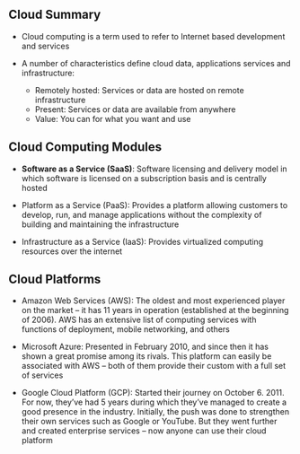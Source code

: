 ## Cloud Summary

- Cloud computing is a term used to refer to Internet based development and services

- A number of characteristics define cloud data, applications services and infrastructure:
    - Remotely hosted: Services or data are hosted on remote infrastructure
    - Present: Services or data are available from anywhere
    - Value: You can for what you want and use

## Cloud Computing Modules

- **Software as a Service (SaaS)**: Software licensing and delivery model in which software is licensed on a subscription basis and is centrally hosted 

- Platform as a Service (PaaS): Provides a platform allowing customers to develop, run, and manage applications without the complexity of building and maintaining the infrastructure

- Infrastructure as a Service (IaaS): Provides virtualized computing resources over the internet

## Cloud Platforms

- Amazon Web Services (AWS): The oldest and most experienced player on the market – it has 11 years in operation (established at the beginning of 2006). AWS has an extensive list of computing services with functions of deployment, mobile networking, and others

- Microsoft Azure: Presented in February 2010, and since then it has shown a great promise among its rivals. This platform can easily be associated with AWS – both of them provide their custom with a full set of services

- Google Cloud Platform (GCP): Started their journey on October 6. 2011. For now, they’ve had 5 years during which they’ve managed to create a good presence in the industry. Initially, the push was done to strengthen their own services such as Google or YouTube. But they went further and created enterprise services – now anyone can use their cloud platform